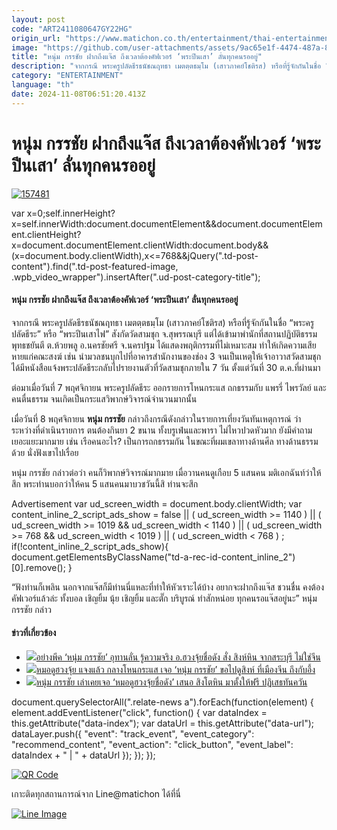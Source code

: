 ```yaml
---
layout: post
code: "ART2411080647GY22HG"
origin_url: "https://www.matichon.co.th/entertainment/thai-entertainment/news_4888485"
image: "https://github.com/user-attachments/assets/9ac65e1f-4474-487a-855b-15c97afe7de2"
title: "หนุ่ม กรรชัย ฝากถึงแจ๊ส ถึงเวลาต้องคัฟเวอร์ ‘พระปีนเสา’ ลั่นทุกคนรออยู่"
description: "จากกรณี พระครูปลัดธีรธนัชณฤทธา เมตตฺตธมฺโม (เสาวภาคย์โชติรส) หรือที่รู้จักกันในชื่อ “พระครูปลัดธีระ” หรือ “พระปีนเสาไฟ” สังกัดวัดสามชุก จ.สุพรรณบุรี"
category: "ENTERTAINMENT"
language: "th"
date: 2024-11-08T06:51:20.413Z
---
```


# หนุ่ม กรรชัย ฝากถึงแจ๊ส ถึงเวลาต้องคัฟเวอร์ ‘พระปีนเสา’ ลั่นทุกคนรออยู่

[![](https://www.matichon.co.th/wp-content/uploads/2024/11/157481.jpg "157481")](https://www.matichon.co.th/wp-content/uploads/2024/11/157481.jpg)

var x=0;self.innerHeight?x=self.innerWidth:document.documentElement&&document.documentElement.clientHeight?x=document.documentElement.clientWidth:document.body&&(x=document.body.clientWidth),x<=768&&jQuery(".td-post-content").find(".td-post-featured-image, .wpb\_video\_wrapper").insertAfter(".ud-post-category-title");

#### **หนุ่ม กรรชัย ฝากถึงแจ๊ส ถึงเวลาต้องคัฟเวอร์ ‘พระปีนเสา’ ลั่นทุกคนรออยู่**

จากกรณี พระครูปลัดธีรธนัชณฤทธา เมตตฺตธมฺโม (เสาวภาคย์โชติรส) หรือที่รู้จักกันในชื่อ “พระครูปลัดธีระ” หรือ “พระปีนเสาไฟ” สังกัดวัดสามชุก จ.สุพรรณบุรี แต่ได้เข้ามาพำนักที่สถานปฏิบัติธรรมพุทธชยันตี ต.ห้วยพลู อ.นครชัยศรี จ.นครปฐม ได้แสดงพฤติกรรมที่ไม่เหมาะสม ทำให้เกิดความเสียหายแก่คณะสงฆ์ เช่น นำมวลชนบุกไปที่อาคารสำนักงานของช่อง 3 จนเป็นเหตุให้เจ้าอาวาสวัดสามชุกได้มีหนังสือแจ้งพระปลัดธีระกลับไปรายงานตัวที่วัดสามชุกภายใน 7 วัน ตั้งแต่วันที่ 30 ต.ค.ที่ผ่านมา

ต่อมาเมื่อวันที่ 7 พฤศจิกายน พระครูปลัดธีระ ออกรายการโหนกระแส ถกธรรมกับ แพรรี่ ไพรวัลย์ และคนตื่นธรรม จนเกิดเป็นกระแสวิพากษ์วิจารณ์จำนวนมากนั้น

เมื่อวันที่ 8 พฤศจิกายน **หนุ่ม กรรชัย** กล่าวถึงกรณีดังกล่าวในรายการเที่ยงวันทันเหตุการณ์ ว่า ระหว่างที่ดำเนินรายการ ตนต้องกินยา 2 ขนาน ทั้งบรูเฟ่นและพารา ไม่ไหวปวดหัวมาก ยังมีคำถามเยอะแยะมากมาย เช่น เรือคนอะไร? เป็นการถกธรรมกัน ในขณะที่ผมเขลาทางด้านศีล ทางด้านธรรมด้วย นั่งฟังเขาไปเรื่อย

หนุ่ม กรรชัย กล่าวต่อว่า คนก็วิพากษ์วิจารณ์มากมาย เมื่อวานคนดูเกือบ 5 แสนคน มติเอกฉันท์ว่าให้สึก พระท่านบอกว่าให้คน 5 แสนคนมาบวชวันนี้สิ ท่านจะสึก

Advertisement var ud\_screen\_width = document.body.clientWidth; var content\_inline\_2\_script\_ads\_show = false || ( ud\_screen\_width >= 1140 ) || ( ud\_screen\_width >= 1019 && ud\_screen\_width < 1140 ) || ( ud\_screen\_width >= 768 && ud\_screen\_width < 1019 ) || ( ud\_screen\_width < 768 ) ; if(!content\_inline\_2\_script\_ads\_show){ document.getElementsByClassName("td-a-rec-id-content\_inline\_2")\[0\].remove(); }

“ฟังท่านก็เพลิน นอกจากแจ๊สก็มีท่านนี่แหละที่ทำให้หัวเราะได้บ้าง อยากจะฝากถึงแจ๊ส ชวนชื่น คงต้องคัฟเวอร์แล้วล่ะ ทั้งบอล เชิญยิ้ม นุ้ย เชิญยิ้ม และตั๊ก บริบูรณ์ ทำสักหน่อย ทุกคนรอแจ๊สอยู่นะ” หนุ่ม กรรชัย กล่าว

#### ข่าวที่เกี่ยวข้อง

*   [![](https://www.matichon.co.th/wp-content/uploads/2024/11/4641.jpg)อย่างพีค ‘หนุ่ม กรรชัย’ อุทานลั่น รู้ความจริง อ.ฮวงจุ้ยชื่อดัง สั่ง สิงห์หิน จากสระบุรี ไม่ใช่จีน](https://www.matichon.co.th/local/crime/news_4883940)
*   [![](https://www.matichon.co.th/wp-content/uploads/2024/11/55-14.jpg)หมอดูฮวงจุ้ย แจงแล้ว กลางโหนกระแส เจอ ‘หนุ่ม กรรชัย’ ขอไปดูสิงห์ ที่เมืองจีน ถึงกับอึ้ง](https://www.matichon.co.th/local/crime/news_4881171)
*   [![](https://www.matichon.co.th/wp-content/uploads/2024/11/94964.jpg)หนุ่ม กรรชัย เล่าเคยเจอ ‘หมอดูฮวงจุ้ยชื่อดัง’ เสนอ สิงโตหิน มาตั้งให้ฟรี ปฏิเสธทันควัน](https://www.matichon.co.th/local/news_4881461)

document.querySelectorAll(".relate-news a").forEach(function(element) { element.addEventListener("click", function() { var dataIndex = this.getAttribute("data-index"); var dataUrl = this.getAttribute("data-url"); dataLayer.push({ "event": "track\_event", "event\_category": "recommend\_content", "event\_action": "click\_button", "event\_label": dataIndex + " | " + dataUrl }); }); });

[![QR Code](https://www.matichon.co.th/wp-content/uploads/2023/07/wob1371z.jpg)](https://lin.ee/ht0nDxX)

เกาะติดทุกสถานการณ์จาก Line@matichon ได้ที่นี่

[![Line Image](https://www.matichon.co.th/wp-content/uploads/2023/07/th.png)](https://lin.ee/ht0nDxX)